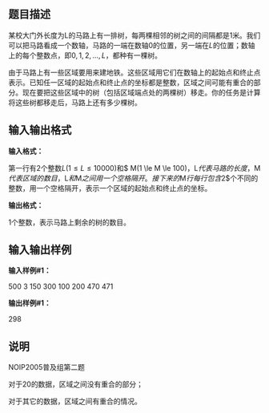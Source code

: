 题目描述
----

某校大门外长度为L的马路上有一排树，每两棵相邻的树之间的间隔都是$1$米。我们可以把马路看成一个数轴，马路的一端在数轴$0$的位置，另一端在$L$的位置；数轴上的每个整数点，即$0,1,2,…,L$，都种有一棵树。

由于马路上有一些区域要用来建地铁。这些区域用它们在数轴上的起始点和终止点表示。已知任一区域的起始点和终止点的坐标都是整数，区域之间可能有重合的部分。现在要把这些区域中的树（包括区域端点处的两棵树）移走。你的任务是计算将这些树都移走后，马路上还有多少棵树。

输入输出格式
------

**输入格式：**  

第一行有$2$个整数$L(1 \le L \le 10000)$和$ M(1 \le M \le 100)$，$L$代表马路的长度，$M$代表区域的数目，$L$和$M$之间用一个空格隔开。  
接下来的$M$行每行包含$2$个不同的整数，用一个空格隔开，表示一个区域的起始点和终止点的坐标。

**输出格式：**  

$1$个整数，表示马路上剩余的树的数目。

输入输出样例
------

**输入样例#1：** 

500 3
150 300
100 200
470 471

**输出样例#1：** 

298

说明
--

NOIP2005普及组第二题

对于$20%$的数据，区域之间没有重合的部分；

对于其它的数据，区域之间有重合的情况。